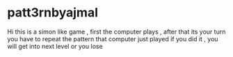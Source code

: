 # patt3rnbyajmal
Hi this is a simon like game , first the computer plays , after that its your turn
you have to repeat the pattern that computer just played
if you did it , you will get into next level or you lose
